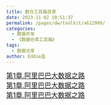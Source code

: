 ```yaml
---
title: 数仓工具箱目录
date: 2023-11-02 10:51:37
permalink: /pages/dw/toolkit/a612989/
categories:
  - 数据开发
  - 《数据仓库工具箱》
tags:
  - 数据仓库
author: Eddie昌
---
```



<font size=4>[第1章.阿里巴巴大数据之路](../02.《阿里巴巴大数据之路》/00.大数据之路目录.md) </font><br/>
<font size=4>[第1章.阿里巴巴大数据之路](../02.《阿里巴巴大数据之路》/00.大数据之路目录.md) </font><br/>
<font size=4>[第1章.阿里巴巴大数据之路](../02.《阿里巴巴大数据之路》/00.大数据之路目录.md) </font><br/>


